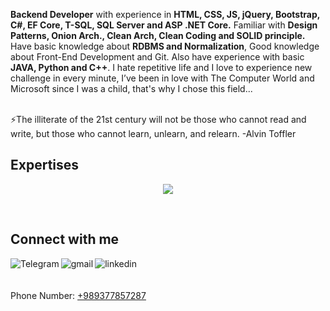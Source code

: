 <strong>Backend Developer</strong> with experience in <strong>HTML, CSS, JS, jQuery, Bootstrap, C#, EF Core, T-SQL, SQL Server and ASP .NET Core.</strong> Familiar with <strong>Design Patterns, Onion Arch., Clean Arch, Clean Coding and SOLID principle.</strong>
Have basic knowledge about <strong>RDBMS and Normalization</strong>, Good knowledge about <stron>Front-End Development and Git</strong>. Also have experience with basic <strong>JAVA, Python and C++</strong>. I hate repetitive life and I love to experience new challenge in every minute, I’ve been in love with The Computer World and Microsoft since I was a child, that's why I chose this field...

<br>
⚡The illiterate of the 21st century will not be those who cannot read and write, but those who cannot learn, unlearn, and relearn. -Alvin Toffler
    
<br>

## Expertises
<p align="center">
    <img src="https://skillicons.dev/icons?i=html,css,js,jquery,bootstrap,cs,dotnet,git,github,java,python,cpp,docker,postgres,postman" />
</p>


<br>

## Connect with me
[<img align="left" alt="Telegram" src="https://img.shields.io/badge/Telegram-%230077B5.svg?&style=for-the-badge&logo=telegram&logoColor=white" />](https://t.me/smostafa2001)
[<img align="left" alt="gmail" src="https://img.shields.io/badge/Gmail-%2312100E.svg?&style=for-the-badge&logo=gmail&logoColor=white" />](mailto:s.mostafa.2001.1380@gmail.com)
[<img align="left" alt="linkedin" src="https://img.shields.io/badge/LinkedIn-0077B5?style=for-the-badge&logo=linkedin&logoColor=white" />](https://linkedin.com/in/smostafa2001)
<br><br><br>
Phone Number: <a href="tel:+989377857287">+989377857287</a>

